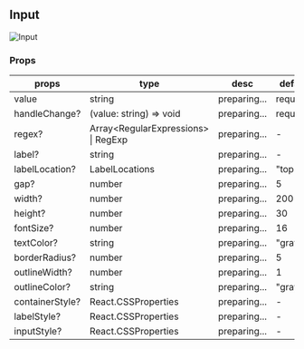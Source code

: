 ## Input

![Input](https://firebasestorage.googleapis.com/v0/b/react-daily-components.appspot.com/o/Input.png?alt=media&token=b1436dd4-790c-4c2b-8033-85b4d11b8a84)

### Props

| props           | type                                  | desc         | default   |
| --------------- | ------------------------------------- | ------------ | --------- |
| value           | string                                | preparing... | required  |
| handleChange?   | (value: string) => void               | preparing... | required  |
| regex?          | Array\<RegularExpressions\> \| RegExp | preparing... | -         |
| label?          | string                                | preparing... | -         |
| labelLocation?  | LabelLocations                        | preparing... | "topLeft" |
| gap?            | number                                | preparing... | 5         |
| width?          | number                                | preparing... | 200       |
| height?         | number                                | preparing... | 30        |
| fontSize?       | number                                | preparing... | 16        |
| textColor?      | string                                | preparing... | "gray"    |
| borderRadius?   | number                                | preparing... | 5         |
| outlineWidth?   | number                                | preparing... | 1         |
| outlineColor?   | string                                | preparing... | "gray"    |
| containerStyle? | React.CSSProperties                   | preparing... | -         |
| labelStyle?     | React.CSSProperties                   | preparing... | -         |
| inputStyle?     | React.CSSProperties                   | preparing... | -         |
